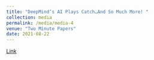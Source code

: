 ```yaml
---
title: "DeepMind’s AI Plays Catch…And So Much More! "
collection: media
permalink: /media/media-4
venue: "Two Minute Papers"
date: 2021-08-22
---
```

[Link](https://www.youtube.com/watch?v=uuzow7TEQ1s)

